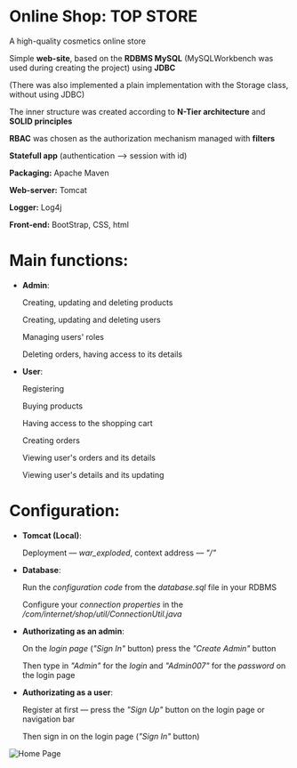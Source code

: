 # Online Shop: TOP STORE

A high-quality cosmetics online store

Simple **web-site**, based on the **RDBMS MySQL** (MySQLWorkbench was used during creating the project) using **JDBC**

(There was also implemented a plain implementation with the Storage class, without using JDBC)

The inner structure was created according to **N-Tier architecture** and **SOLID principles**

**RBAC** was chosen as the authorization mechanism managed with **filters**

**Statefull app** (authentication —> session with id)

**Packaging:** Apache Maven

**Web-server:** Tomcat

**Logger:** Log4j
 
**Front-end:** BootStrap, CSS, html

# Main functions:

- **Admin**:

  Creating, updating and deleting products
  
  Creating, updating and deleting users
  
  Managing users' roles
  
  Deleting orders, having access to its details
  
- **User**:

  Registering
  
  Buying products
  
  Having access to the shopping cart
  
  Creating orders
  
  Viewing user's orders and its details
  
  Viewing user's details and its updating
  
# Configuration:

- **Tomcat (Local)**:

  Deployment — _war_exploded_, context address — _"/"_

- **Database**:

  Run the _configuration code_ from the _database.sql_ file in your RDBMS

  Configure your _connection properties_ in the _/com/internet/shop/util/ConnectionUtil.java_
  
- **Authorizating as an admin**:

  On the _login page_ (_"Sign In"_ button) press the _"Create Admin"_ button
  
  Then type in _"Admin"_ for the _login_ and _"Admin007"_ for the _password_ on the login page

- **Authorizating as a user**:

  Register at first — press the _"Sign Up"_ button on the login page or navigation bar
  
  Then sign in on the login page (_"Sign In"_ button)

![Home Page](https://i.imgur.com/9yThKJy.png)
